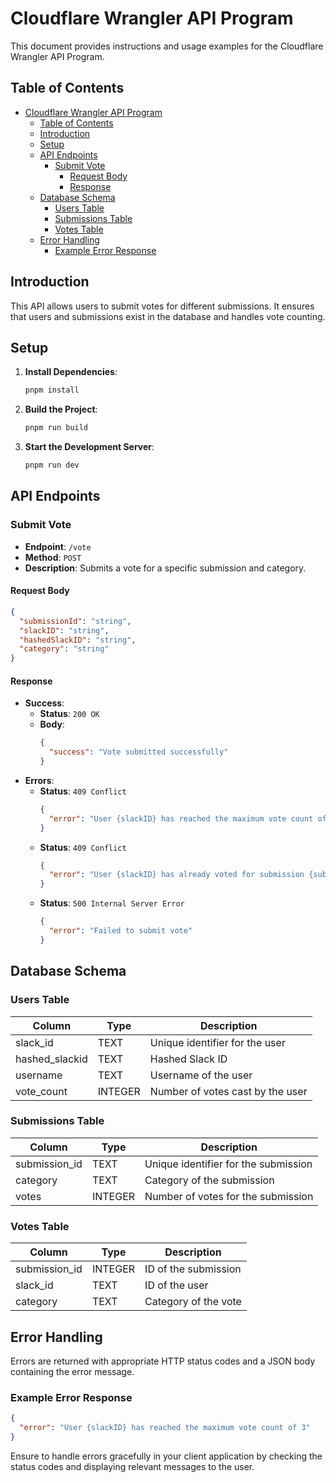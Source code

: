 # Cloudflare Wrangler API Program

This document provides instructions and usage examples for the Cloudflare Wrangler API Program.

## Table of Contents
- [Cloudflare Wrangler API Program](#cloudflare-wrangler-api-program)
  - [Table of Contents](#table-of-contents)
  - [Introduction](#introduction)
  - [Setup](#setup)
  - [API Endpoints](#api-endpoints)
    - [Submit Vote](#submit-vote)
      - [Request Body](#request-body)
      - [Response](#response)
  - [Database Schema](#database-schema)
    - [Users Table](#users-table)
    - [Submissions Table](#submissions-table)
    - [Votes Table](#votes-table)
  - [Error Handling](#error-handling)
    - [Example Error Response](#example-error-response)

## Introduction

This API allows users to submit votes for different submissions. It ensures that users and submissions exist in the database and handles vote counting.

## Setup

1. **Install Dependencies**:
    ```sh
    pnpm install
    ```

2. **Build the Project**:
    ```sh
    pnpm run build
    ```

3. **Start the Development Server**:
    ```sh
    pnpm run dev
    ```

## API Endpoints

### Submit Vote

- **Endpoint**: `/vote`
- **Method**: `POST`
- **Description**: Submits a vote for a specific submission and category.

#### Request Body

```json
{
  "submissionId": "string",
  "slackID": "string",
  "hashedSlackID": "string",
  "category": "string"
}
```

#### Response

- **Success**: 
    - **Status**: `200 OK`
    - **Body**:
        ```json
        {
          "success": "Vote submitted successfully"
        }
        ```
- **Errors**:
    - **Status**: `409 Conflict`
        ```json
        {
          "error": "User {slackID} has reached the maximum vote count of 3"
        }
        ```
    - **Status**: `409 Conflict`
        ```json
        {
          "error": "User {slackID} has already voted for submission {submissionId} in category {category}"
        }
        ```
    - **Status**: `500 Internal Server Error`
        ```json
        {
          "error": "Failed to submit vote"
        }
        ```

## Database Schema

### Users Table

| Column       | Type    | Description                  |
|--------------|---------|------------------------------|
| slack_id     | TEXT    | Unique identifier for the user|
| hashed_slackid | TEXT  | Hashed Slack ID              |
| username     | TEXT    | Username of the user         |
| vote_count   | INTEGER | Number of votes cast by the user |

### Submissions Table

| Column         | Type    | Description                  |
|----------------|---------|------------------------------|
| submission_id  | TEXT    | Unique identifier for the submission |
| category       | TEXT    | Category of the submission   |
| votes          | INTEGER | Number of votes for the submission |

### Votes Table

| Column         | Type    | Description                  |
|----------------|---------|------------------------------|
| submission_id  | INTEGER | ID of the submission         |
| slack_id       | TEXT    | ID of the user               |
| category       | TEXT    | Category of the vote         |

## Error Handling

Errors are returned with appropriate HTTP status codes and a JSON body containing the error message.

### Example Error Response

```json
{
  "error": "User {slackID} has reached the maximum vote count of 3"
}
```

Ensure to handle errors gracefully in your client application by checking the status codes and displaying relevant messages to the user.